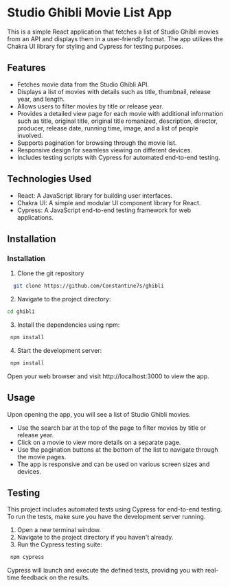 # Studio Ghibli Movie List App
This is a simple React application that fetches a list of Studio Ghibli movies from an API and displays them in a user-friendly format. The app utilizes the Chakra UI library for styling and Cypress for testing purposes.

##  Features
- Fetches movie data from the Studio Ghibli API.
- Displays a list of movies with details such as title, thumbnail, release year, and length.
- Allows users to filter movies by title or release year.
- Provides a detailed view page for each movie with additional information such as title, original title, original title romanized, description, director, producer, release date, running time, image, and a list of people involved.
- Supports pagination for browsing through the movie list.
- Responsive design for seamless viewing on different devices.
- Includes testing scripts with Cypress for automated end-to-end testing.

## Technologies Used
- React: A JavaScript library for building user interfaces.
- Chakra UI: A simple and modular UI component library for React.
- Cypress: A JavaScript end-to-end testing framework for web applications.

## Installation

### Installation
1. Clone the git repository 
```bash
  git clone https://github.com/Constantine7s/ghibli
```

2. Navigate to the project directory:
```bash
cd ghibli
```

3. Install the dependencies using npm:
```bash
 npm install
```

4. Start the development server:
```bash
 npm install
```

Open your web browser and visit http://localhost:3000 to view the app.

## Usage
Upon opening the app, you will see a list of Studio Ghibli movies.

- Use the search bar at the top of the page to filter movies by title or release year.
- Click on a movie to view more details on a separate page.
- Use the pagination buttons at the bottom of the list to navigate through the movie pages.
- The app is responsive and can be used on various screen sizes and devices.

## Testing 
This project includes automated tests using Cypress for end-to-end testing. To run the tests, make sure you have the development server running.

1. Open a new terminal window.
2. Navigate to the project directory if you haven't already.
3. Run the Cypress testing suite:

```bash
 npm cypress
```

Cypress will launch and execute the defined tests, providing you with real-time feedback on the results.

